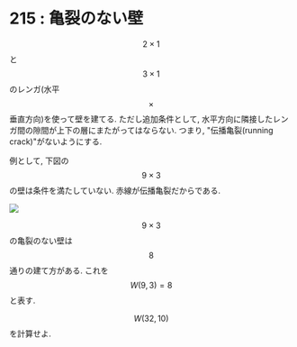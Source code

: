 # 215 : 亀裂のない壁

$$2 \times 1$$ と $$3\times 1$$ のレンガ\(水平$$\times$$垂直方向\)を使って壁を建てる. ただし追加条件として, 水平方向に隣接したレンガ間の隙間が上下の層にまたがってはならない. つまり, "伝播亀裂\(running crack\)"がないようにする.

例として, 下図の $$9 \times 3$$ の壁は条件を満たしていない. 赤線が伝播亀裂だからである.

![](https://projecteuler.net/project/images/p215_crackfree.gif)

$$9 \times 3$$ の亀裂のない壁は$$8$$通りの建て方がある. これを $$W(9,3)=8$$ と表す.

$$W(32,10)$$ を計算せよ.

